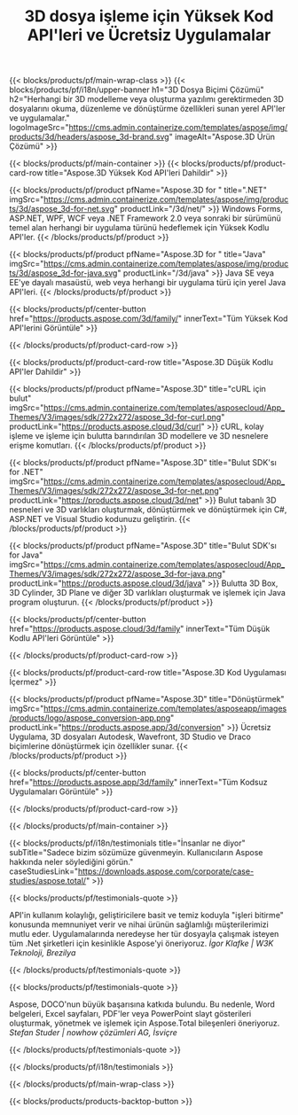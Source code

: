 ﻿---
title: 3D dosya işleme için Yüksek Kod API'leri ve Ücretsiz Uygulamalar 
weight: 1460
url: /tr/
description: 3D dosyalarını düzenleyin ve dönüştürün. 3D modelleme yazılımı gerekmez. Geometri ile çalışın, sahne hiyerarşisi, ağları paylaşın veya bölün, Nesneleri Canlandırın, Hedef Kamera Ekleyin.
google_site_verification: pJzfspWbY9hmASAU3ozD0x1YVIt8rcjsmkvNtlT8jsM
---
{{< blocks/products/pf/main-wrap-class >}}
{{< blocks/products/pf/i18n/upper-banner h1="3D Dosya Biçimi Çözümü" h2="Herhangi bir 3D modelleme veya oluşturma yazılımı gerektirmeden 3D dosyalarını okuma, düzenleme ve dönüştürme özellikleri sunan yerel API\'ler ve uygulamalar." logoImageSrc="https://cms.admin.containerize.com/templates/aspose/img/products/3d/headers/aspose_3d-brand.svg" imageAlt="Aspose.3D Ürün Çözümü" >}}

{{< blocks/products/pf/main-container >}}
{{< blocks/products/pf/product-card-row title="Aspose.3D Yüksek Kod API\'leri Dahildir" >}}

{{< blocks/products/pf/product pfName="Aspose.3D for " title=".NET" imgSrc="https://cms.admin.containerize.com/templates/aspose/img/products/3d/aspose_3d-for-net.svg" productLink="/3d/net/" >}}
Windows Forms, ASP.NET, WPF, WCF veya .NET Framework 2.0 veya sonraki bir sürümünü temel alan herhangi bir uygulama türünü hedeflemek için Yüksek Kodlu API'ler.
{{< /blocks/products/pf/product >}}

{{< blocks/products/pf/product pfName="Aspose.3D for " title="Java" imgSrc="https://cms.admin.containerize.com/templates/aspose/img/products/3d/aspose_3d-for-java.svg" productLink="/3d/java" >}}
Java SE veya EE'ye dayalı masaüstü, web veya herhangi bir uygulama türü için yerel Java API'leri.
{{< /blocks/products/pf/product >}}

{{< blocks/products/pf/center-button href="https://products.aspose.com/3d/family/" innerText="Tüm Yüksek Kod API\'lerini Görüntüle" >}}

{{< /blocks/products/pf/product-card-row >}}

{{< blocks/products/pf/product-card-row title="Aspose.3D Düşük Kodlu API\'ler Dahildir" >}}

{{< blocks/products/pf/product pfName="Aspose.3D" title="cURL için bulut" imgSrc="https://cms.admin.containerize.com/templates/asposecloud/App_Themes/V3/images/sdk/272x272/aspose_3d-for-curl.png" productLink="https://products.aspose.cloud/3d/curl" >}}
cURL, kolay işleme ve işleme için bulutta barındırılan 3D modellere ve 3D nesnelere erişme komutları.
{{< /blocks/products/pf/product >}}

{{< blocks/products/pf/product pfName="Aspose.3D" title="Bulut SDK\'sı for .NET" imgSrc="https://cms.admin.containerize.com/templates/asposecloud/App_Themes/V3/images/sdk/272x272/aspose_3d-for-net.png" productLink="https://products.aspose.cloud/3d/net" >}}
Bulut tabanlı 3D nesneleri ve 3D varlıkları oluşturmak, dönüştürmek ve dönüştürmek için C#, ASP.NET ve Visual Studio kodunuzu geliştirin.
{{< /blocks/products/pf/product >}}

{{< blocks/products/pf/product pfName="Aspose.3D" title="Bulut SDK\'sı for Java" imgSrc="https://cms.admin.containerize.com/templates/asposecloud/App_Themes/V3/images/sdk/272x272/aspose_3d-for-java.png" productLink="https://products.aspose.cloud/3d/java" >}}
Bulutta 3D Box, 3D Cylinder, 3D Plane ve diğer 3D varlıkları oluşturmak ve işlemek için Java program oluşturun.
{{< /blocks/products/pf/product >}}

{{< blocks/products/pf/center-button href="https://products.aspose.cloud/3d/family" innerText="Tüm Düşük Kodlu API\'leri Görüntüle" >}}

{{< /blocks/products/pf/product-card-row >}}

{{< blocks/products/pf/product-card-row title="Aspose.3D Kod Uygulaması İçermez" >}}

{{< blocks/products/pf/product pfName="Aspose.3D" title="Dönüştürmek" imgSrc="https://cms.admin.containerize.com/templates/asposeapp/images/products/logo/aspose_conversion-app.png" productLink="https://products.aspose.app/3d/conversion" >}}
Ücretsiz Uygulama, 3D dosyaları Autodesk, Wavefront, 3D Studio ve Draco biçimlerine dönüştürmek için özellikler sunar.
{{< /blocks/products/pf/product >}}

{{< blocks/products/pf/center-button href="https://products.aspose.app/3d/family" innerText="Tüm Kodsuz Uygulamaları Görüntüle" >}}

{{< /blocks/products/pf/product-card-row >}}

{{< /blocks/products/pf/main-container >}}

{{< blocks/products/pf/i18n/testimonials title="İnsanlar ne diyor" subTitle="Sadece bizim sözümüze güvenmeyin. Kullanıcıların Aspose hakkında neler söylediğini görün." caseStudiesLink="https://downloads.aspose.com/corporate/case-studies/aspose.total/" >}}

{{< blocks/products/pf/testimonials-quote >}}
<p class="first">
 API'in kullanım kolaylığı, geliştiricilere basit ve temiz koduyla "işleri bitirme" konusunda memnuniyet verir ve nihai ürünün sağlamlığı müşterilerimizi mutlu eder. Uygulamalarında neredeyse her tür dosyayla çalışmak isteyen tüm .Net şirketleri için kesinlikle Aspose'yi öneriyoruz.
 <em>
  İgor Klafke | W3K Teknoloji, Brezilya
 </em>
</p>

{{< /blocks/products/pf/testimonials-quote >}}

{{< blocks/products/pf/testimonials-quote >}}
<p class="second">
 Aspose, DOCO'nun büyük başarısına katkıda bulundu. Bu nedenle, Word belgeleri, Excel sayfaları, PDF'ler veya PowerPoint slayt gösterileri oluşturmak, yönetmek ve işlemek için Aspose.Total bileşenleri öneriyoruz.
 <em>
  Stefan Studer | nowhow çözümleri AG, İsviçre
 </em>
</p>

{{< /blocks/products/pf/testimonials-quote >}}

{{< /blocks/products/pf/i18n/testimonials >}}

{{< /blocks/products/pf/main-wrap-class >}}

{{< blocks/products/products-backtop-button >}}
